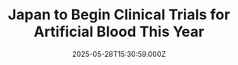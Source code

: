 ---
title: "Japan to Begin Clinical Trials for Artificial Blood This Year"
date: 2025-05-28T15:30:59.000Z
category: Human Kindness
externalLink: "https://www.goodnewsnetwork.org/japan-to-begin-clinical-trials-for-artificial-blood-this-year/"
image: ""
excerpt: "Japan is the first country to begin clinical trials of artificial blood, a medical innovation which if proven successful, would solve one of the largest hospital challenges of our age. Beginning back in March, a clinical trial organized by Nara Medical University will look to build on the success of an early-stage trial in 2022 […] The post Japan to…"
---